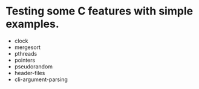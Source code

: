 <h1>Testing some C features with simple examples.</h1>
<ul>
  <li>clock</li>
  <li>mergesort</li>
  <li>pthreads</li>
  <li>pointers</li>
  <li>pseudorandom</li>
  <li>header-files</li>
  <li>cli-argument-parsing</li>
</ul>
